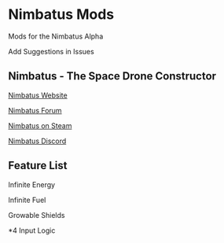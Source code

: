 # Nimbatus Mods
Mods for the Nimbatus Alpha

Add Suggestions in Issues
## Nimbatus - The Space Drone Constructor
[Nimbatus Website](http://www.nimbatus.ch/)

[Nimbatus Forum](http://strayfawnstudio.com/forum/)

[Nimbatus on Steam](http://store.steampowered.com/app/383840/Nimbatus__The_Space_Drone_Constructor/)

[Nimbatus Discord](https://discordapp.com/invite/rdEjXYj)

## Feature List
Infinite Energy

Infinite Fuel

Growable Shields

*4 Input Logic
